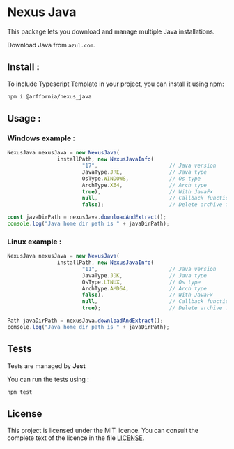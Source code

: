 # Nexus Java

This package lets you download and manage multiple Java installations.

Download Java from `azul.com`.

## Install :

To include Typescript Template in your project, you can install it using npm:

```bash
npm i @arffornia/nexus_java
```

## Usage :

### Windows example :

```ts
NexusJava nexusJava = new NexusJava(
                installPath, new NexusJavaInfo(
                        "17",                       // Java version
                        JavaType.JRE,               // Java type
                        OsType.WINDOWS,             // Os type
                        ArchType.X64,               // Arch type
                        true),                      // With JavaFx
                        null,                       // Callback function
                        false);                     // Delete archive finished

const javaDirPath = nexusJava.downloadAndExtract();
console.log("Java home dir path is " + javaDirPath);
```

### Linux example :

```ts
NexusJava nexusJava = new NexusJava(
                installPath, new NexusJavaInfo(
                        "11",                       // Java version
                        JavaType.JDK,               // Java type
                        OsType.LINUX,               // Os type
                        ArchType.AMD64,             // Arch type
                        false),                     // With JavaFx
                        null,                       // Callback function
                        true);                      // Delete archive finished

Path javaDirPath = nexusJava.downloadAndExtract();
comsole.log("Java home dir path is " + javaDirPath);
```

## Tests

Tests are managed by **Jest**

You can run the tests using :

```bash
npm test
```

## License

This project is licensed under the MIT licence. You can consult the complete text of the licence in the file [LICENSE](LICENSE).
